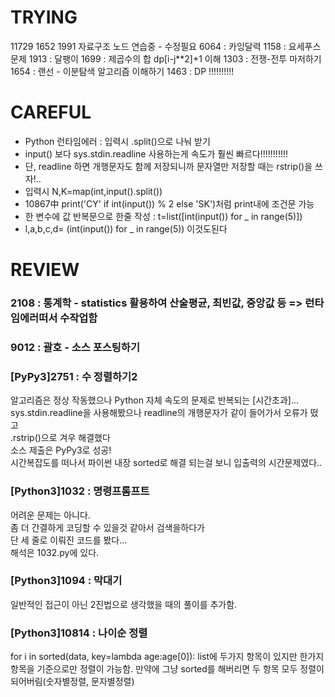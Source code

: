 # TRYING
 11729
 1652
 1991 자료구조 노드 연습중 - 수정필요
 6064 : 카잉달력
 1158 : 요세푸스 문제
 1913 : 달팽이
 1699 : 제곱수의 합 dp[i-j**2]+1 이해
 1303 : 전쟁-전투 마저하기
 1654 : 랜선 - 이분탐색 알고리즘 이해하기
 1463 : DP !!!!!!!!!!
# CAREFUL
* Python 런타임에러 : 입력시 .split()으로 나눠 받기
* input() 보다 sys.stdin.readline 사용하는게 속도가 훨씬 빠르다!!!!!!!!!!!
* 단, readline 하면 개행문자도 함께 저장되니까 문자열만 저장할 때는 rstrip()을 쓰자!..
* 입력시 N,K=map(int,input().split())
* 10867中 print('CY' if int(input()) % 2 else 'SK')처럼 print내에 조건문 가능
* 한 변수에 값 반복문으로 한줄 작성 : t=list([int(input()) for _ in range(5)])
* l,a,b,c,d= (int(input()) for _ in range(5)) 이것도된다
# REVIEW

### 2108 : 통계학 - statistics 활용하여 산술평균, 최빈값, 중앙값 등 => 런타임에러떠서 수작업함
### 9012 : 괄호 - 소스 포스팅하기
### [PyPy3]2751 : 수 정렬하기2
알고리즘은 정상 작동했으나 Python 자체 속도의 문제로 반복되는 [시간초과]...  
sys.stdin.readline을 사용해봤으나 readline의 개행문자가 같이 들어가서 오류가 떴고  
.rstrip()으로 겨우 해결했다  
소스 제출은 PyPy3로 성공!  
시간복잡도를 떠나서 파이썬 내장 sorted로 해결 되는걸 보니 입출력의 시간문제였다..

### [Python3]1032 : 명령프롬프트
어려운 문제는 아니다.  
좀 더 간결하게 코딩할 수 있을것 같아서 검색을하다가  
단 세 줄로 이뤄진 코드를 봤다...  
해석은 1032.py에 있다.

### [Python3]1094 : 막대기
일반적인 접근이 아닌 2진법으로 생각했을 때의 풀이를 추가함.

### [Python3]10814 : 나이순 정렬
for i in sorted(data, key=lambda age:age[0]):
list에 두가지 항목이 있지만 한가지 항목을 기준으로만 정렬이 가능함.
만약에 그냥 sorted를 해버리면 두 항목 모두 정렬이 되어버림(숫자별정렬, 문자별정렬)